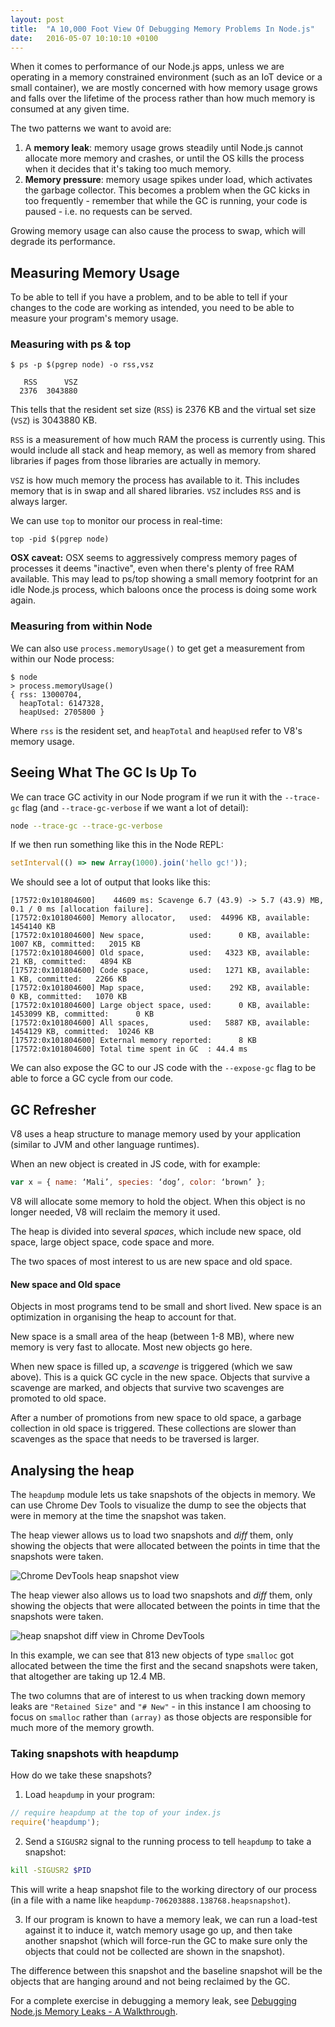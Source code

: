 ```yaml
---
layout: post
title:  "A 10,000 Foot View Of Debugging Memory Problems In Node.js"
date:   2016-05-07 10:10:10 +0100
---
```


When it comes to performance of our Node.js apps, unless we are operating in a memory constrained environment (such as an IoT device or a small container), we are mostly concerned with how memory usage grows and falls over the lifetime of the process rather than how much memory is consumed at any given time.

The two patterns we want to avoid are:

1. A **memory leak**: memory usage grows steadily until Node.js cannot allocate more memory and crashes, or until the OS kills the process when it decides that it's taking too much memory.
2. **Memory pressure**: memory usage spikes under load, which activates the garbage collector. This becomes a problem when the GC kicks in too frequently - remember that while the GC is running, your code is paused - i.e. no requests can be served.

Growing memory usage can also cause the process to swap, which will degrade its performance.

## Measuring Memory Usage

To be able to tell if you have a problem, and to be able to tell if your changes to the code are working as intended, you need to be able to measure your program's memory usage.

### Measuring with ps & top

`$ ps -p $(pgrep node) -o rss,vsz`

```
   RSS      VSZ
  2376  3043880
```

This tells that the resident set size (`RSS`) is 2376 KB and the virtual set size (`VSZ`) is 3043880 KB.

`RSS` is a measurement of how much RAM the process is currently using. This
would include all stack and heap memory, as well as memory from shared
libraries if pages from those libraries are actually in memory.

`VSZ` is how much memory the process has available to it. This includes memory
that is in swap and all shared libraries. `VSZ` includes `RSS` and is always
larger.

We can use `top` to monitor our process in real-time:

`top -pid $(pgrep node)`


**OSX caveat:** OSX seems to aggressively compress memory pages of processes it deems "inactive", even when there's plenty of free RAM available. This may lead to ps/top showing a small memory footprint for an idle Node.js process, which baloons once the process is doing some work again.

### Measuring from within Node

We can also use `process.memoryUsage()` to get get a measurement from
within our Node process:

```
$ node
> process.memoryUsage()
{ rss: 13000704,
  heapTotal: 6147328,
  heapUsed: 2705800 }
```

Where `rss` is the resident set, and `heapTotal` and `heapUsed` refer to V8's memory usage.

## Seeing What The GC Is Up To

We can trace GC activity in our Node program if we run it with the `--trace-gc` flag (and `--trace-gc-verbose` if we want a lot of detail):

```bash
node --trace-gc --trace-gc-verbose
```

If we then run something like this in the Node REPL:

```javascript
setInterval(() => new Array(1000).join('hello gc!'));
```

We should see a lot of output that looks like this:

```
[17572:0x101804600]    44609 ms: Scavenge 6.7 (43.9) -> 5.7 (43.9) MB, 0.1 / 0 ms [allocation failure].
[17572:0x101804600] Memory allocator,   used:  44996 KB, available: 1454140 KB
[17572:0x101804600] New space,          used:      0 KB, available:   1007 KB, committed:   2015 KB
[17572:0x101804600] Old space,          used:   4323 KB, available:     21 KB, committed:   4894 KB
[17572:0x101804600] Code space,         used:   1271 KB, available:      1 KB, committed:   2266 KB
[17572:0x101804600] Map space,          used:    292 KB, available:      0 KB, committed:   1070 KB
[17572:0x101804600] Large object space, used:      0 KB, available: 1453099 KB, committed:      0 KB
[17572:0x101804600] All spaces,         used:   5887 KB, available: 1454129 KB, committed:  10246 KB
[17572:0x101804600] External memory reported:      8 KB
[17572:0x101804600] Total time spent in GC  : 44.4 ms
```

We can also expose the GC to our JS code with the `--expose-gc` flag to be able to force a GC cycle from our code.

## GC Refresher ##

V8 uses a heap structure to manage memory used by your application (similar to
JVM and other language runtimes).

When an new object is created in JS code, with for example:

```javascript
var x = { name: ‘Mali’, species: ‘dog’, color: ‘brown’ };
```

V8 will allocate some memory to hold the object. When this object is no longer
needed, V8 will reclaim the memory it used.

The heap is divided into several *spaces*, which include new space, old space,
large object space, code space and more.

The two spaces of most interest to us are new space and old space.

#### New space and Old space

Objects in most programs tend to be small and short lived. New space is an
optimization in organising the heap to account for that.

New space is a small area of the heap (between 1-8 MB), where new memory is
very fast to allocate. Most new objects go here.

When new space is filled up, a *scavenge* is triggered (which we saw above).
This is a quick GC cycle in the new space. Objects that survive a scavenge are
marked, and objects that survive two scavenges are promoted to old space.

After a number of promotions from new space to old space, a garbage collection
in old space is triggered. These collections are slower than scavenges as the
space that needs to be traversed is larger.

## Analysing the heap

The `heapdump` module lets us take snapshots of the objects in memory. We can use Chrome Dev Tools to visualize the dump to see the objects that were in memory at the time the snapshot was taken.

The heap viewer allows us to load two snapshots and *diff* them, only showing the objects that were allocated between the points in time that the snapshots were taken.

![Chrome DevTools heap snapshot view](https://cldup.com/oQJ_kdFVuX-1200x1200.png)

The heap viewer also allows us to load two snapshots and *diff* them, only showing the objects that were allocated between the points in time that the snapshots were taken.

![heap snapshot diff view in Chrome DevTools](https://cldup.com/YDKANMIbk4-1200x1200.png)

In this example, we can see that 813 new objects of type `smalloc` got allocated between the time the first and the secand snapshots were taken, that altogether are taking up 12.4 MB.

The two columns that are of interest to us when tracking down memory leaks are `"Retained Size"` and `"# New"` - in this instance I am choosing to focus on `smalloc` rather than `(array)` as those objects are responsible for much more of the memory growth.

### Taking snapshots with heapdump

How do we take these snapshots?

1. Load `heapdump` in your program:
  ```javascript
  // require heapdump at the top of your index.js
  require('heapdump');
  ```

2. Send a `SIGUSR2` signal to the running process to tell `heapdump` to take a snapshot:

  ```sh
  kill -SIGUSR2 $PID
  ```

  This will write a heap snapshot file to the working directory of our process (in a file with a name like `heapdump-706203888.138768.heapsnapshot`).

3. If our program is known to have a memory leak, we can run a load-test against it to induce it, watch memory usage go up, and then take another snapshot (which will force-run the GC to make sure only the objects that could not be collected are shown in the snapshot).

The difference between this snapshot and the baseline snapshot will be the objects that are hanging around and not being reclaimed by the GC.

For a complete exercise in debugging a memory leak, see [Debugging Node.js Memory Leaks - A Walkthrough](/debugging-nodejs-memory-leaks/).
